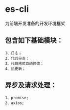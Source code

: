 # es-cli
为前端开发准备的开发环境框架  
## 包含如下基础模块：  
    1、日志；  
    2、代码审查；  
    3、代码格式自动修改；  
    4、热更新；  
## 异步及请求处理：    
    1、promise;  
    2、axios;
